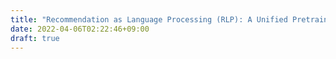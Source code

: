 ```yaml
---
title: "Recommendation as Language Processing (RLP): A Unified Pretrain, Personalized Prompt & Predict Paradigm (P5)"
date: 2022-04-06T02:22:46+09:00
draft: true
---
```


